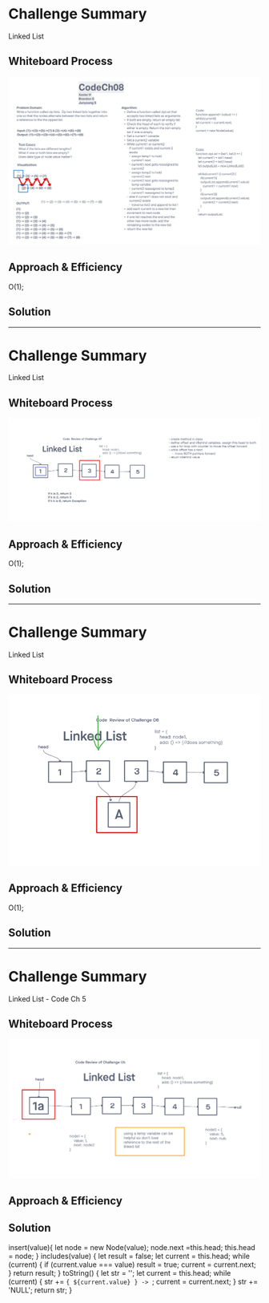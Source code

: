 # Challenge Summary
Linked List

## Whiteboard Process
![UML](./CodeCH08.png)

## Approach & Efficiency
O(1);

## Solution
<!-- Show how to run your code, and examples of it in action -->

-----

# Challenge Summary
Linked List

## Whiteboard Process
![UML](./UML07.png)

## Approach & Efficiency
O(1);

## Solution
<!-- Show how to run your code, and examples of it in action -->

-----

# Challenge Summary
Linked List

## Whiteboard Process
![UML](./UML06.png)

## Approach & Efficiency
O(1);

## Solution
<!-- Show how to run your code, and examples of it in action -->

-----

# Challenge Summary
Linked List - Code Ch 5

## Whiteboard Process
![UML](./UML05.png)

## Approach & Efficiency

## Solution
insert(value){
    let node = new Node(value);
    node.next =this.head;
    this.head = node;
  }
includes(value) {
    let result = false;
    let current = this.head;
    while (current) {
      if (current.value === value) result = true;
      current = current.next;
    }
    return result;
  }
toString() {
    let str = '';
    let current = this.head;
    while (current) {
      str += `{ ${current.value} } -> `;
      current = current.next;
    }
    str += 'NULL';
    return str;
  }

